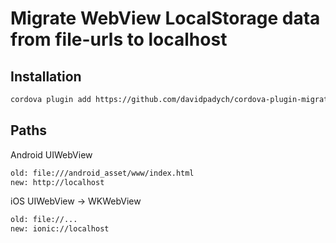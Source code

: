 # Migrate WebView LocalStorage data from file-urls to localhost

## Installation ##

```bash
cordova plugin add https://github.com/davidpadych/cordova-plugin-migrate-localstorage-ionic
```

## Paths ##

Android UIWebView

```bash
old: file:///android_asset/www/index.html
new: http://localhost
```

iOS UIWebView -> WKWebView

```bash
old: file://...
new: ionic://localhost
```
